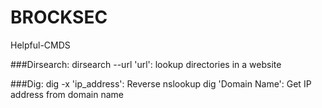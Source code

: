 # BROCKSEC

Helpful-CMDS

###Dirsearch:
        dirsearch --url 'url': lookup directories in a website

###Dig:
        dig -x 'ip_address': Reverse nslookup
        dig 'Domain Name': Get IP address from domain name



